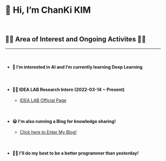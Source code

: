 # __👋 Hi, I’m ChanKi KIM__
</br>

## __🏃‍♂️ Area of Interest and Ongoing Activites 🏃‍♂️__
***
</br>

* #### __💪 I’m interested in AI and I’m currently learning Deep Learning__
</br>

* #### __👨‍💻 IDEA LAB Research Intern (2022-03-14 ~ Present)__
    * [IDEA LAB Official Page](https://sites.google.com/view/idealab-gnu/home) 

</br>

* #### __😃 I'm also running a Blog for knowledge sharing!__
    * [Click here to Enter My Blog!](https://cktrace.tistory.com/)

</br>

* #### __🙋‍♂️ I'll do my best to be a better programmer than yesterday!__
